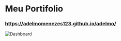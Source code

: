 # Meu Portifolio


### https://adelmomenezes123.github.io/adelmo/


![Dashboard](https://imgur.com/a/yCjQ5dE)
